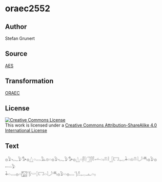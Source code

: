 # oraec2552

## Author

Stefan Grunert

## Source

[AES](https://github.com/simondschweitzer/aes)

## Transformation

[ORAEC](https://oraec.github.io/)

## License

<a rel="license" href="http://creativecommons.org/licenses/by-sa/4.0/"><img alt="Creative Commons License" style="border-width:0" src="https://i.creativecommons.org/l/by-sa/4.0/88x31.png" /></a><br />This work is licensed under a <a rel="license" href="http://creativecommons.org/licenses/by-sa/4.0/">Creative Commons Attribution-ShareAlike 4.0 International License</a>

## Text

𓐍𓅱𓆑𓅱𓅜𓐍𓉴𓏏𓂋𓅓𓊖𓏏𓐍𓅱𓆑𓅱𓅜𓐍𓉴𓏏𓋴𓌉𓃂𓋴𓍋𓌡𓏏𓏤𓌨𓎛𓃀𓉐𓉻𓇓𓏏𓁶𓌨𓇋𓌳𓄪𓐍𓅱𓐍𓍿𓏏𓅱<br>
𓇓𓏏𓂋𓐍𓏏𓉡𓊹𓍛𓎟𓆭𓉐𓏏𓇋𓌳𓄪𓐍𓅱𓏏𓐍𓂋𓊹𓀭𓉻𓊵𓏏𓊪<br>
